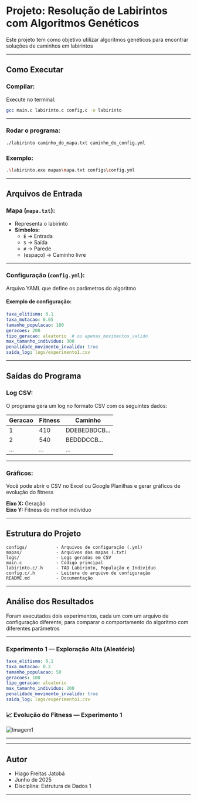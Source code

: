 #  Projeto: Resolução de Labirintos com Algoritmos Genéticos

Este projeto tem como objetivo utilizar algoritmos genéticos para encontrar soluções de caminhos em labirintos

---

##  Como Executar

###  Compilar:

Execute no terminal:

```bash
gcc main.c labirinto.c config.c -o labirinto
```

---

### Rodar o programa:

```bash
./labirinto caminho_do_mapa.txt caminho_do_config.yml
```

### Exemplo:

```bash
.\labirinto.exe mapas\mapa.txt configs\config.yml
```

---

##  Arquivos de Entrada

###  Mapa (`mapa.txt`):
- Representa o labirinto
- **Símbolos:**
  - `E` → Entrada
  - `S` → Saída
  - `#` → Parede
  - (espaço) → Caminho livre

---

###  Configuração (`config.yml`):
Arquivo YAML que define os parâmetros do algoritmo

####  Exemplo de configuração:

```yaml
taxa_elitismo: 0.1
taxa_mutacao: 0.05
tamanho_populacao: 100
geracoes: 200
tipo_geracao: aleatorio  # ou apenas_movimentos_valido
max_tamanho_individuo: 300
penalidade_movimento_invalido: true
saida_log: logs/experimento1.csv
```

---

##  Saídas do Programa

###  Log CSV:

O programa gera um log no formato CSV com os seguintes dados:

| Geracao | Fitness | Caminho         |
|---------|---------|-----------------|
| 1       | 410     | DDEBEDBDCB...   |
| 2       | 540     | BEDDDCCB...     |
| ...     | ...     | ...             |

---

###  Gráficos:

Você pode abrir o CSV no Excel ou Google Planilhas e gerar gráficos de evolução do fitness

**Eixo X:** Geração  
**Eixo Y:** Fitness do melhor indivíduo

---

##  Estrutura do Projeto

```
configs/           - Arquivos de configuração (.yml)
mapas/             - Arquivos dos mapas (.txt)
logs/              - Logs gerados em CSV
main.c             - Código principal
labirinto.c/.h     - TAD Labirinto, População e Indivíduo
config.c/.h        - Leitura do arquivo de configuração
README.md          - Documentação
```

---

##  Análise dos Resultados

Foram executados dois experimentos, cada um com um arquivo de configuração diferente, para comparar o comportamento do algoritmo com diferentes parâmetros

---

###  Experimento 1 — Exploração Alta (Aleatório)

```yaml
taxa_elitismo: 0.1
taxa_mutacao: 0.2
tamanho_populacao: 50
geracoes: 100
tipo_geracao: aleatorio
max_tamanho_individuo: 200
penalidade_movimento_invalido: true
saida_log: logs/experimento1.csv
```
### 📈 Evolução do Fitness — Experimento 1

![Imagem1](https://github.com/user-attachments/assets/4d2b25c0-4c19-4231-ba85-4da246d7c8b5)

---

---

##  Autor

-  Hiago Freitas Jatobá
-  Junho de 2025
-  Disciplina: Estrutura de Dados 1

---
